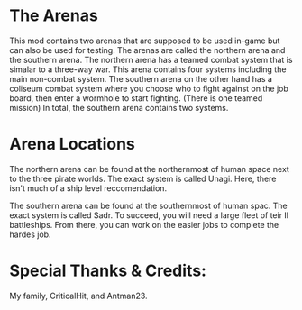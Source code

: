 # The Arenas
This mod contains two arenas that are supposed to be used in-game but can also be used for testing. The arenas are called the northern arena and the southern arena. The northern arena has a teamed combat system that is simalar to a three-way war. This arena contains four systems including the main non-combat system. The southern arena on the other hand has a coliseum combat system where you choose who to fight against on the job board, then enter a wormhole to start fighting. (There is one teamed mission) In total, the southern arena contains two systems.

# Arena Locations
The northern arena can be found at the northernmost of human space next to the three pirate worlds. The exact system is called Unagi. Here, there isn't much of a ship level reccomendation.

The southern arena can be found at the southernmost of human spac. The exact system is called Sadr. To succeed, you will need a large fleet of teir II battleships. From there, you can work on the easier jobs to complete the hardes job. 

# Special Thanks & Credits:
My family,
CriticalHit, and
Antman23.
